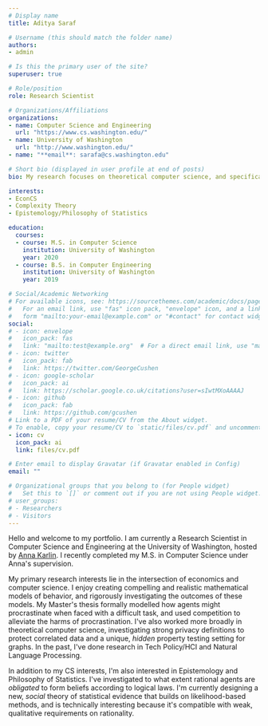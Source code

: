```yaml
---
# Display name
title: Aditya Saraf

# Username (this should match the folder name)
authors:
- admin

# Is this the primary user of the site?
superuser: true

# Role/position
role: Research Scientist

# Organizations/Affiliations
organizations:
- name: Computer Science and Engineering
  url: "https://www.cs.washington.edu/"
- name: University of Washington
  url: "http://www.washington.edu/"
- name: "**email**: sarafa@cs.washington.edu"

# Short bio (displayed in user profile at end of posts)
bio: My research focuses on theoretical computer science, and specifically the intersection between computer science and economics.

interests:
- EconCS
- Complexity Theory
- Epistemology/Philosophy of Statistics

education:
  courses:
  - course: M.S. in Computer Science
    institution: University of Washington
    year: 2020
  - course: B.S. in Computer Engineering
    institution: University of Washington
    year: 2019

# Social/Academic Networking
# For available icons, see: https://sourcethemes.com/academic/docs/page-builder/#icons
#   For an email link, use "fas" icon pack, "envelope" icon, and a link in the
#   form "mailto:your-email@example.com" or "#contact" for contact widget.
social:
# - icon: envelope
#   icon_pack: fas
#   link: "mailto:test@example.org"  # For a direct email link, use "mailto:test@example.org".
# - icon: twitter
#   icon_pack: fab
#   link: https://twitter.com/GeorgeCushen
# - icon: google-scholar
#   icon_pack: ai
#   link: https://scholar.google.co.uk/citations?user=sIwtMXoAAAAJ
# - icon: github
#   icon_pack: fab
#   link: https://github.com/gcushen
# Link to a PDF of your resume/CV from the About widget.
# To enable, copy your resume/CV to `static/files/cv.pdf` and uncomment the lines below.
- icon: cv
  icon_pack: ai
  link: files/cv.pdf

# Enter email to display Gravatar (if Gravatar enabled in Config)
email: ""

# Organizational groups that you belong to (for People widget)
#   Set this to `[]` or comment out if you are not using People widget.
# user_groups:
# - Researchers
# - Visitors
---
```


Hello and welcome to my portfolio. I am currently a Research Scientist in Computer Science and Engineering at the University of Washington, hosted by [Anna Karlin](https://homes.cs.washington.edu/~karlin/). I recently completed my M.S. in Computer Science under Anna's supervision.

My primary research interests lie in the intersection of economics and computer science. I enjoy creating compelling and realistic mathematical models of behavior, and rigorously investigating the outcomes of these models. My Master's thesis formally modelled how agents might procrastinate when faced with a difficult task, and used competition to alleviate the harms of procrastination. I've also worked more broadly in theoretical computer science, investigating strong privacy definitions to protect correlated data and a unique, *hidden* property testing setting for graphs. In the past, I've done research in Tech Policy/HCI and Natural Language Processing.
<!-- I've recently worked on mechanisms for Bayesian differential privacy, a stronger version of the well-studied differential privacy that better protects correlated data. I have also investigated a unique property testing setting for graph properties, where the input graph was *hidden* by an oracle. Some graph properties are efficiently certifiable in this setting; we provided a partial classification. In the past, I've done research in Tech Policy/HCI and Natural Language Processing. -->

In addition to my CS interests, I'm also interested in Epistemology and Philosophy of Statistics. I've investigated to what extent rational agents are *obligated* to form beliefs according to logical laws. I'm currently designing a new, *social* theory of statistical evidence that builds on likelihood-based methods, and is technically interesting because it's compatible with weak, qualitative requirements on rationality.
